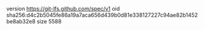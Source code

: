 version https://git-lfs.github.com/spec/v1
oid sha256:d4c2b5045fe86a19a7aca656d439b0d81e338127227c94ae82b1452be8ab32e8
size 5588
